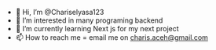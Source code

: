 - 👋 Hi, I’m @Chariselyasa123
- 👀 I’m interested in many programing backend
- 🌱 I’m currently learning Next js for my next project
- 📫 How to reach me = email me on charis.aceh@gmail.com

<!---
Chariselyasa123/Chariselyasa123 is a ✨ special ✨ repository because its `README.md` (this file) appears on your GitHub profile.
You can click the Preview link to take a look at your changes.
--->
